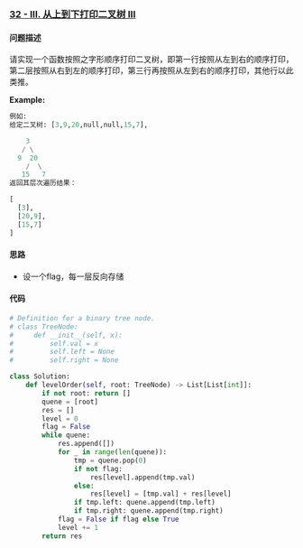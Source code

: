 ### [32 - III. 从上到下打印二叉树 III](https://leetcode-cn.com/problems/cong-shang-dao-xia-da-yin-er-cha-shu-iii-lcof/)

#### 问题描述
请实现一个函数按照之字形顺序打印二叉树，即第一行按照从左到右的顺序打印，第二层按照从右到左的顺序打印，第三行再按照从左到右的顺序打印，其他行以此类推。

**Example:**
```python
例如:
给定二叉树: [3,9,20,null,null,15,7],

    3
   / \
  9  20
    /  \
   15   7
返回其层次遍历结果：

[
  [3],
  [20,9],
  [15,7]
]
```

#### 思路
- 设一个flag，每一层反向存储
#### 代码

```python
# Definition for a binary tree node.
# class TreeNode:
#     def __init__(self, x):
#         self.val = x
#         self.left = None
#         self.right = None

class Solution:
    def levelOrder(self, root: TreeNode) -> List[List[int]]:
        if not root: return []
        quene = [root]
        res = []
        level = 0
        flag = False
        while quene:
            res.append([])
            for _ in range(len(quene)):
                tmp = quene.pop(0)
                if not flag:
                    res[level].append(tmp.val)
                else:
                    res[level] = [tmp.val] + res[level]
                if tmp.left: quene.append(tmp.left) 
                if tmp.right: quene.append(tmp.right) 
            flag = False if flag else True
            level += 1
        return res
```